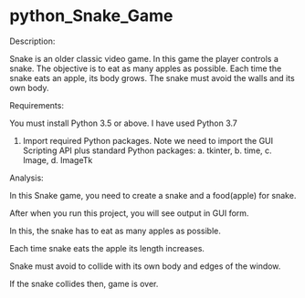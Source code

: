 # python_Snake_Game

Description: 

Snake is an older classic video game. In this game the player controls a snake. The objective is to eat as many apples as possible. Each time the snake eats an apple, its body grows. The snake must avoid the walls and its own body.

Requirements:

You must install Python 3.5 or above. I have used Python 3.7

1. Import required Python packages. 
Note we need to import the GUI Scripting API plus standard Python packages: 
a. tkinter, 
b. time, 
c. Image, 
d. ImageTk

Analysis:

In this Snake game, you need to create a snake and a food(apple) for snake.

After when you run this project, you will see output in GUI form.

In this, the snake has to eat as many apples as possible. 

Each time snake eats the apple its length increases.

Snake must avoid to collide with its own body and edges of the window.

If the snake collides then, game is over.


